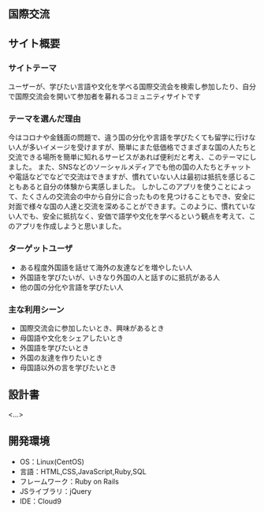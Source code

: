 ## 国際交流

## サイト概要
### サイトテーマ
ユーザーが、学びたい言語や文化を学べる国際交流会を検索し参加したり、自分で国際交流会を開いて参加者を募れるコミュニティサイトです


### テーマを選んだ理由
今はコロナや金銭面の問題で、違う国の分化や言語を学びたくても留学に行けない人が多いイメージを受けますが、簡単にまた低価格でさまざまな国の人たちと交流できる場所を簡単に知れるサービスがあれば便利だと考え、このテーマにしました。
また、SNSなどのソーシャルメディアでも他の国の人たちとチャットや電話などでなどで交流はできますが、慣れていない人は最初は抵抗を感じることもあると自分の体験から実感しました。
しかしこのアプリを使うことによって、たくさんの交流会の中から自分に合ったものを見つけることもでき、安全に対面で様々な国の人達と交流を深めることができます。このように、慣れていない人でも、安全に抵抗なく、安価で語学や文化を学べるという観点を考えて、このアプリを作成しようと思いました。

### ターゲットユーザ
- ある程度外国語を話せて海外の友達などを増やしたい人
- 外国語を学びたいが、いきなり外国の人と話すのに抵抗がある人
- 他の国の分化や言語を学びたい人


### 主な利用シーン
- 国際交流会に参加したいとき、興味があるとき
- 母国語や文化をシェアしたいとき
- 外国語を学びたいとき
- 外国の友達を作りたいとき
- 母国語以外の言を学びたいとき

## 設計書
<...>

## 開発環境
- OS：Linux(CentOS)
- 言語：HTML,CSS,JavaScript,Ruby,SQL
- フレームワーク：Ruby on Rails
- JSライブラリ：jQuery
- IDE：Cloud9


